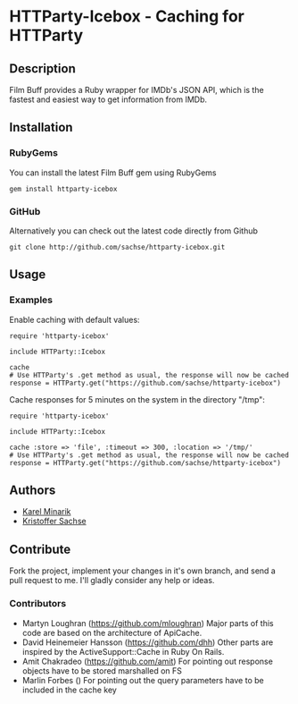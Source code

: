 # HTTParty-Icebox - Caching for HTTParty

## Description

Film Buff provides a Ruby wrapper for IMDb's JSON API, which is the fastest and easiest way to get information from IMDb.

## Installation

### RubyGems

You can install the latest Film Buff gem using RubyGems

    gem install httparty-icebox

### GitHub

Alternatively you can check out the latest code directly from Github

    git clone http://github.com/sachse/httparty-icebox.git

## Usage



### Examples

Enable caching with default values:

    require 'httparty-icebox'
    
    include HTTParty::Icebox
    
    cache
    # Use HTTParty's .get method as usual, the response will now be cached
    response = HTTParty.get("https://github.com/sachse/httparty-icebox")

Cache responses for 5 minutes on the system in the directory "/tmp":

    require 'httparty-icebox'
    
    include HTTParty::Icebox
    
    cache :store => 'file', :timeout => 300, :location => '/tmp/'
    # Use HTTParty's .get method as usual, the response will now be cached
    response = HTTParty.get("https://github.com/sachse/httparty-icebox")

## Authors

- [Karel Minarik](http://karmi.cz)
- [Kristoffer Sachse](https://github.com/sachse)

## Contribute

Fork the project, implement your changes in it's own branch, and send
a pull request to me. I'll gladly consider any help or ideas.

### Contributors

- Martyn Loughran (https://github.com/mloughran) Major parts of this code are based on the architecture of ApiCache.
- David Heinemeier Hansson (https://github.com/dhh) Other parts are inspired by the ActiveSupport::Cache in Ruby On Rails.
- Amit Chakradeo (https://github.com/amit) For pointing out response objects have to be stored marshalled on FS
- Marlin Forbes () For pointing out the query parameters have to be included in the cache key
